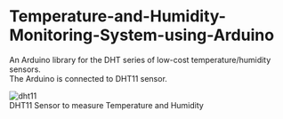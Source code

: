 # Temperature-and-Humidity-Monitoring-System-using-Arduino

An Arduino library for the DHT series of low-cost temperature/humidity sensors.
<br />
The Arduino is connected to DHT11 sensor.

![dht11](https://user-images.githubusercontent.com/90948455/170773563-1ba851d9-eb04-477c-b3b6-7457615e2261.jpg)
<br />DHT11 Sensor to measure Temperature and Humidity
